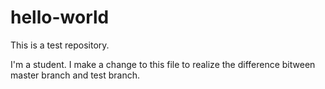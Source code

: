# hello-world
This is a test repository.

I'm a student.
I make a change to this file to realize the difference bitween master branch and test branch.
